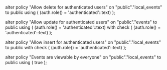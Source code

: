 
alter policy "Allow delete for authenticated users"
on "public"."local_events"
to public
using (
   (auth.role() = 'authenticated'::text)
);


alter policy "Allow update for authenticated users"
on "public"."events"
to public
using (
      (auth.role() = 'authenticated'::text)
with check (
      (auth.role() = 'authenticated'::text)
);


alter policy "Allow insert for authenticated users"
on "public"."local_events"
to public
with check (
   (auth.role() = 'authenticated'::text)
);


alter policy "Events are viewable by everyone"
on "public"."local_events"
to public
using (
   true
);